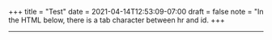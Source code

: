 +++
title = "Test"
date = 2021-04-14T12:53:09-07:00
draft = false
note = "In the HTML below, there is a tab character between hr and id.
+++

<hr	id=a>
